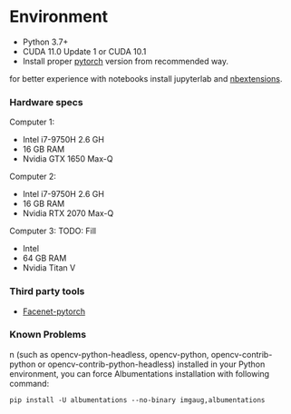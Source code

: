 # Environment
- Python 3.7+
- CUDA 11.0 Update 1 or CUDA 10.1
- Install proper [pytorch](https://pytorch.org/) version from  recommended way.

for  better experience with notebooks install jupyterlab and [nbextensions](https://jupyter-contrib-nbextensions.readthedocs.io/en/latest/install.html). 

### Hardware specs
Computer 1:
- Intel i7-9750H 2.6 GH
- 16 GB RAM
- Nvidia GTX 1650 Max-Q

Computer 2:
- Intel i7-9750H 2.6 GH
- 16 GB RAM
- Nvidia RTX 2070 Max-Q

Computer 3: TODO: Fill
- Intel
- 64 GB RAM
- Nvidia Titan V

### Third party tools
- [Facenet-pytorch](https://github.com/timesler/facenet-pytorch)


### Known Problems
n (such as opencv-python-headless, opencv-python, opencv-contrib-python or opencv-contrib-python-headless) installed 
in your Python environment, you can force Albumentations installation with following command:

```shell script
pip install -U albumentations --no-binary imgaug,albumentations
```